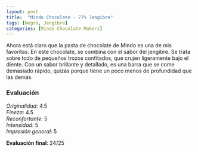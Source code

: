 ```yaml
---
layout: post
title:  "Mindo Chocolate - 77% Jengibre"
tags: [Negro, Jengibre] 
categories: [Mindo Chocolate Makers]
---
```


Ahora está claro que la pasta de chocolate de Mindo es una de mis favoritas. En este chocolate, se combina con el sabor del jengibre. Se trata sobre todo de pequeños trozos confitados, que crujen ligeramente bajo el diente. Con un sabor brillante y detallado, es una barra que se come demasiado rápido, quizás porque tiene un poco menos de profundidad que las demás.

### Evaluación

_Originalidad_: 4.5  
_Fineza_: 4.5  
_Reconfortante_: 5  
_Intensidad_: 5  
_Impresión general_: 5

**Evaluación final**: 24/25